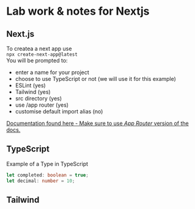 # Lab work & notes for Nextjs

## Next.js

To createa a next app use  
`npx create-next-app@latest`  
You will be prompted to:

- enter a name for your project
- choose to use TypeScript or not (we will use it for this example)
- ESLint (yes)
- Tailwind (yes)
- src directory (yes)
- use /app router (yes)
- customise default import alias (no)

[Documentation found here - Make sure to use _App Router_ version of the docs.](https://nextjs.org/docs/getting-started/installation)

## TypeScript

Example of a Type in TypeScript

```ts
let completed: boolean = true;
let decimal: number = 10;
```

## Tailwind

